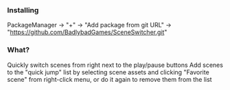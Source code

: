 ### Installing
PackageManager -> "+" -> "Add package from git URL" -> "https://github.com/BadlybadGames/SceneSwitcher.git"

### What?
Quickly switch scenes from right next to the play/pause buttons
Add scenes to the "quick jump" list by selecting scene assets and clicking "Favorite scene" from right-click menu, or do it again to remove them from the list
